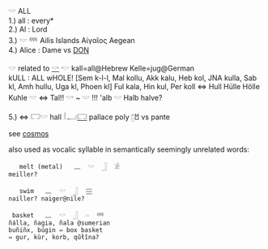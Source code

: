 𓎟 ALL  
1.) all : every*    
2.) Al  : Lord  
3.) 𓎟  𓍮 Ailis Islands Αἰγαῖος Aegean  
4.) Alice : Dame vs [DON](DON)  
  
𓎟 related to [𓎡](𓎡) 𓎢 kall=all@Hebrew Kelle=jug@German  
kULL : ALL wHOLE! [Sem k-l-l, Mal kollu, Akk kalu, Heb kol, JNA kulla, Sab kl, Amh hullu, Uga kl, Phoen kl] Ful kala, Hin kul, Per koll ⇔ Hull Hülle Hölle Kuhle 𓎟 ⇔ Tal!! 𓎡 ~ 𓎟 !!! 'alb 𓎟 Halb halve?  
  
5.) ⇔ 𓉐𓎟 hall 𓎛𓂝[𓉐](𓉐)  pallace poly [𓉺](𓉺)𐁇 vs pante  
  
see [cosmos](cosmos)  
  
also used as vocalic syllable in semantically seemingly unrelated words:  
  
```  
   melt (metal)   𓈖  𓎟  𓃀  𓀀   
meiller?  
  
   swim   𓈖  𓎟  𓃀  𓈗   
nailler? naiger@nile?  
  
 basket   𓈖  𓎟  𓃀  𓏏  𓍮   
ñálla, ñagia, ñala @sumerian  
buñiñx, búgin ⇔ box basket  
⇔ gur, kùr, korb, qûłîna?  
```